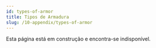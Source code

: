 ```yaml
---
id: types-of-armor
title: Tipos de Armadura
slug: /10-appendix/types-of-armor
---
```


Esta página está em construção e encontra-se indisponível.
